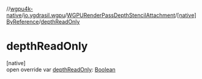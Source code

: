 //[wgpu4k-native](../../../../index.md)/[io.ygdrasil.wgpu](../../index.md)/[WGPURenderPassDepthStencilAttachment](../index.md)/[[native]ByReference](index.md)/[depthReadOnly](depth-read-only.md)

# depthReadOnly

[native]\
open override var [depthReadOnly](depth-read-only.md): [Boolean](https://kotlinlang.org/api/core/kotlin-stdlib/kotlin/-boolean/index.html)